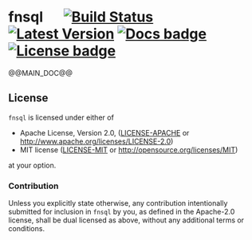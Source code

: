 # fnsql &emsp; [![Build Status]][travis] [![Latest Version]][crates.io] [![Docs badge]][Docs link] [![License badge]][License link]

[Build Status]: https://api.travis-ci.org/da-x/fnsql.svg?branch=master
[travis]: https://travis-ci.org/da-x/fnsql
[Latest Version]: https://img.shields.io/crates/v/fnsql.svg
[crates.io]: https://crates.io/crates/fnsql
[License badge]: https://img.shields.io/badge/license-MIT%2FApache--2.0-blue.svg
[License link]: https://travis-ci.org/da-x/fnsql
[Docs badge]: https://docs.rs/fnsql/badge.svg
[Docs link]: https://docs.rs/fnsql

@@MAIN_DOC@@

## License

`fnsql` is licensed under either of

 * Apache License, Version 2.0, ([LICENSE-APACHE](LICENSE-APACHE) or
   http://www.apache.org/licenses/LICENSE-2.0)
 * MIT license ([LICENSE-MIT](LICENSE-MIT) or
   http://opensource.org/licenses/MIT)

at your option.


### Contribution

Unless you explicitly state otherwise, any contribution intentionally submitted
for inclusion in `fnsql` by you, as defined in the Apache-2.0 license,
shall be dual licensed as above, without any additional terms or conditions.
